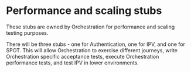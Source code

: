 # Performance and scaling stubs
These stubs are owned by Orchestration for performance and scaling testing purposes.

There will be three stubs - one for Authentication, one for IPV, and one for SPOT. This will allow Orchestration to exercise different journeys, write Orchestration specific acceptance tests, execute Orchestration performance tests, and test IPV in lower environments.
